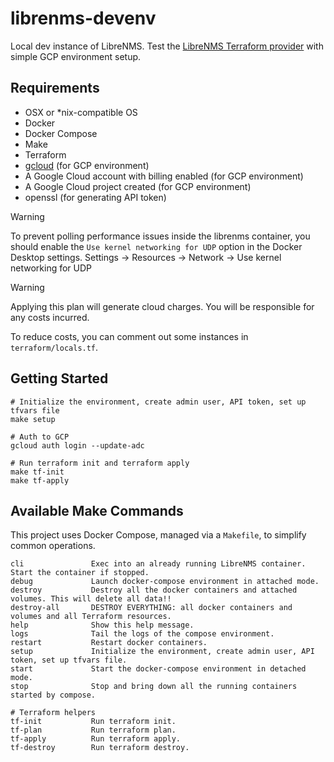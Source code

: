 # librenms-devenv
Local dev instance of LibreNMS. 
Test the [LibreNMS Terraform provider](https://github.com/jokelyo/terraform-provider-librenms) with simple GCP environment setup.

## Requirements
* OSX or *nix-compatible OS
* Docker
* Docker Compose
* Make
* Terraform
* [gcloud](https://cloud.google.com/sdk/docs/install) (for GCP environment)
* A Google Cloud account with billing enabled (for GCP environment)
* A Google Cloud project created (for GCP environment)
* openssl (for generating API token)

> [!WARNING]
> To prevent polling performance issues inside the librenms container, you should enable the `Use kernel networking for UDP` option in the Docker Desktop settings.
> Settings -> Resources -> Network -> Use kernel networking for UDP

> [!WARNING]
> Applying this plan will generate cloud charges. You will be responsible for any costs incurred.
> 
> To reduce costs, you can comment out some instances in `terraform/locals.tf`.

## Getting Started
```shell
# Initialize the environment, create admin user, API token, set up tfvars file
make setup

# Auth to GCP
gcloud auth login --update-adc

# Run terraform init and terraform apply
make tf-init
make tf-apply
```

## Available Make Commands

This project uses Docker Compose, managed via a `Makefile`, to simplify common operations.

```shell
cli               Exec into an already running LibreNMS container. Start the container if stopped.
debug             Launch docker-compose environment in attached mode.
destroy           Destroy all the docker containers and attached volumes. This will delete all data!!
destroy-all       DESTROY EVERYTHING: all docker containers and volumes and all Terraform resources.
help              Show this help message.
logs              Tail the logs of the compose environment.
restart           Restart docker containers.
setup             Initialize the environment, create admin user, API token, set up tfvars file.
start             Start the docker-compose environment in detached mode.
stop              Stop and bring down all the running containers started by compose.

# Terraform helpers
tf-init           Run terraform init.
tf-plan           Run terraform plan.
tf-apply          Run terraform apply.
tf-destroy        Run terraform destroy.

```
